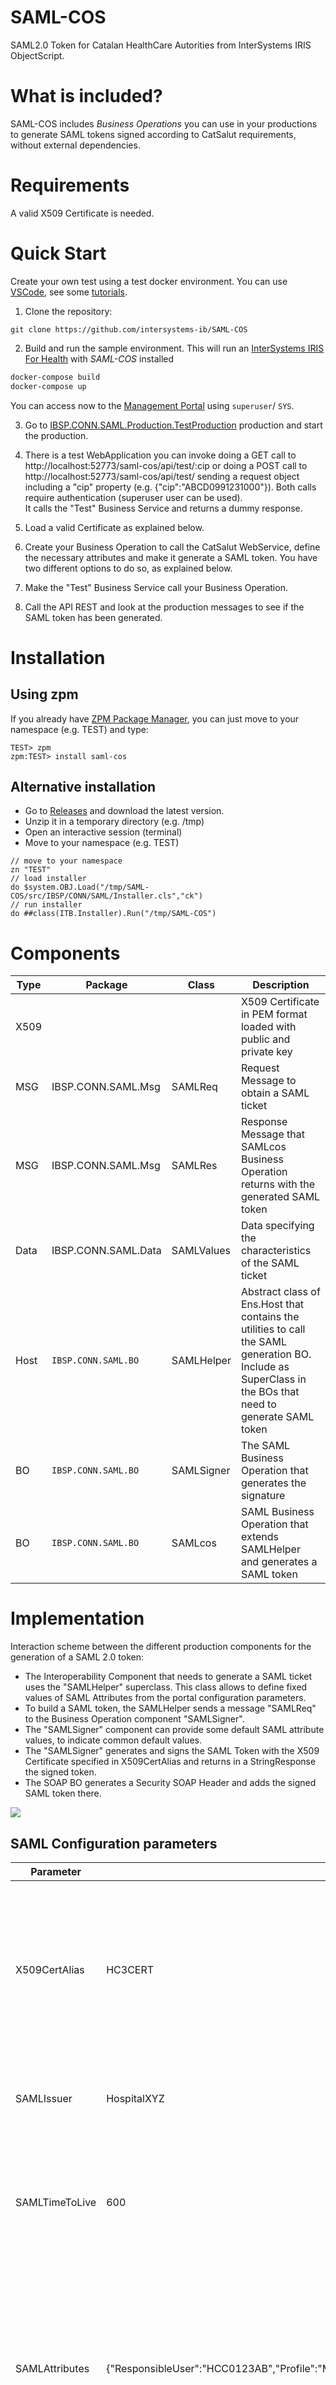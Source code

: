 # SAML-COS

SAML2.0 Token for Catalan HealthCare Autorities from InterSystems IRIS ObjectScript.

# What is included?

SAML-COS includes *Business Operations* you can use in your productions to generate SAML tokens signed according to CatSalut requirements, without external dependencies.

# Requirements

A valid X509 Certificate is needed.

# Quick Start

Create your own test using a test docker environment. You can use [VSCode](https://code.visualstudio.com), see some [tutorials](https://comunidadintersystems.com/videotutoriales).

1. Clone the repository:
```
git clone https://github.com/intersystems-ib/SAML-COS
```

2. Build and run the sample environment. This will run an [InterSystems IRIS For Health](https://www.intersystems.com/products/intersystems-iris-for-health/) with *SAML-COS* installed
```bash
docker-compose build
docker-compose up
```

You can access now to the [Management Portal](http://localhost:52773/csp/sys/UtilHome.csp) using `superuser`/ `SYS`.

3. Go to [IBSP.CONN.SAML.Production.TestProduction](http://localhost:52773/csp/saml-cos/EnsPortal.ProductionConfig.zen?PRODUCTION=IBSP.CONN.SAML.Production.TestProduction) production and start the production.

4. There is a test WebApplication you can invoke doing a GET call to http://localhost:52773/saml-cos/api/test/:cip or doing a POST call to http://localhost:52773/saml-cos/api/test/ sending a request object including a "cip" property (e.g. {"cip":"ABCD0991231000"}). Both calls require authentication (superuser user can be used).  
It calls the "Test" Business Service and returns a dummy response.

5. Load a valid Certificate as explained below.

6. Create your Business Operation to call the CatSalut WebService, define the necessary attributes and make it generate a SAML token. You have two different options to do so, as explained below.

7. Make the "Test" Business Service call your Business Operation.

8. Call the API REST and look at the production messages to see if the SAML token has been generated.

# Installation

## Using zpm

If you already have [ZPM Package Manager](https://github.com/intersystems-community/zpm), you can just move to your namespace (e.g. TEST) and type:

```
TEST> zpm
zpm:TEST> install saml-cos
```

## Alternative installation

* Go to [Releases](https://github.com/intersystems-ib/SAML-COS/releases) and download the latest version.
* Unzip it in a temporary directory (e.g. /tmp)
* Open an interactive session (terminal)
* Move to your namespace (e.g. TEST)

```objectscript
// move to your namespace
zn "TEST"
// load installer
do $system.OBJ.Load("/tmp/SAML-COS/src/IBSP/CONN/SAML/Installer.cls","ck")
// run installer
do ##class(ITB.Installer).Run("/tmp/SAML-COS")
```

# Components

| Type | Package | Class | Description |
| ---- | ------- | ----- | ----------- |
| X509 | | | X509 Certificate in PEM format loaded with public and private key |
| MSG | IBSP.CONN.SAML.Msg | SAMLReq | Request Message to obtain a SAML ticket |
| MSG | IBSP.CONN.SAML.Msg | SAMLRes | Response Message that SAMLcos Business Operation returns with the generated SAML token |
| Data | IBSP.CONN.SAML.Data | SAMLValues | Data specifying the characteristics of the SAML ticket |
| Host | `IBSP.CONN.SAML.BO` | SAMLHelper | Abstract class of Ens.Host that contains the utilities to call the SAML generation BO. Include as SuperClass in the BOs that need to generate SAML token |
| BO | `IBSP.CONN.SAML.BO` | SAMLSigner | The SAML Business Operation that generates the signature |
| BO | `IBSP.CONN.SAML.BO` | SAMLcos | SAML Business Operation that extends SAMLHelper and generates a SAML token |

# Implementation

Interaction scheme between the different production components for the generation of a SAML 2.0 token:

* The Interoperability Component that needs to generate a SAML ticket uses the "SAMLHelper" superclass. This class allows to define fixed values of SAML Attributes from the portal configuration parameters.
* To build a SAML token, the SAMLHelper sends a message "SAMLReq" to the Business Operation component "SAMLSigner".
* The "SAMLSigner" component can provide some default SAML attribute values, to indicate common default values.
* The "SAMLSigner" generates and signs the SAML Token with the X509 Certificate specified in X509CertAlias and returns in a StringResponse the signed token.
* The SOAP BO generates a Security SOAP Header and adds the signed SAML token there.

<img src="./img/SAMLComponentsInteraction.png">

## SAML Configuration parameters

| Parameter | Example | Description |
| --------- | ------- | ----------- |
| X509CertAlias | HC3CERT | Alias name of the X509 certificate loaded in IRIS from the management portal. It is the certificate provided by CatSalut and used to sign the SAML ticket. |
| SAMLIssuer | HospitalXYZ | SAMLissuer name as specified by CatSalut. An arbitrary name works |
| SAMLTimeToLive | 600 | SAML token validity time in seconds. After this time (in case of message resending), the token will be rejected |
| SAMLAttributes | {"ResponsibleUser":"HCC0123AB","Profile":"MD","ProviderOrganization":"H0800000","Entity":"0123","CodeUp":"01234","GivenName":"SUPPORT","FirstFamilyName":"SUPPORT","DocumentType":"01","DocumentNumber":"12345678Z","Code":"108323233"} | SAML Attributes List. These attributes vary depending on the CatSalut Service to be invoked. The attributes are specified in JSON format from the portal. |

SAML configuration parameters can be defined in several places: some attribute values can be specific to each call (e.g. the identification of a physician signing a clinical document), others specific to a Web service, and others common to all calls (same X509 Certificate for all calls). To give more flexibility, SAML parameters and attributes can be defined in 3 places

| Place | Precedence | Description |
| ----- | ---------- | ----------- |
| SAMLReq Message | 1 | SAML Helper functions accept a SAMLValues object as input. This allows a SOAP BO to receive these values in the request and overwrite values defined as configuration parameters |
| BO SOAP Configuration Parameters through SAMLHelper | 2 | SAML parameters specific to the BO component. CaSalut provides some validations that it performs on the SAML attributes depending on the CatSalut service invoked |
| BO SAML SAMLSigner Configuration Parameters | 3 | Allows to define default values common to all calls using SAML token. For example, the value of X509CertAlias can be defined at this level. In the same way, if the Attributes "ProviderOrganization", "Entity", CodeUp are common for all calls, the SAMLAttributes parameter of the SAMLSigner can contain these properties/values in a JSON text |

## Required attributes depending on the Validation Type
| Validation | Required attributes |
| ---------- | ------------------- |
| Generic | "ResponsibleUser","Profile","Entity","ProviderOrganization" |
| ConsultaETC | "ResponsibleUser","Profile","Entity","ProviderOrganization","CodeUp","GivenName","FirstFamilyName","DocumentType","DocumentNumber","Code" |
| ServeisSocials | "ResponsibleUser","Profile","Entity","ProviderOrganization","AccessType" |
| NotificacioImatge	| "ResponsibleUser","Profile","Entity","ProviderOrganization","CodeUp" |
| Monitorizacio | "ResponsibleUser","Profile","Entity","ProviderOrganization" |
| Mau | "ResponsibleUser","Profile" |
| AccessLMS | "ResponsibleUser","Profile" |
| ConfirmacioRegistre | "ResponsibleUser","Profile","Entity","ProviderOrganization" |
| IHC3 | "ResponsibleUser","Profile","Entity","ProviderOrganization","CodeUp" |
| VisorProfesional | "ResponsibleUser","Profile","Entity","ProviderOrganization","CodeUp" |
| ConsultaDadesLMS | "ResponsibleUser","Profile","ProviderOrganization","GivenName","FirstFamilyName","DocumentNumber" |

The SAMLReq message to be sent to the signing BO allows to specify the value of a validation. This value allows the BO to fill in the minimum set of SAML attributes following the precedence guidelines (Message, SAMLHelper configuration, SAMLSigner configuration) before signing.

# Use in application

To use SAML20 classes in an application to call CatSalut services, it has to be proceeded as follows:

* Load an X509 Certificate in IRIS in PEM format, from the management portal. Look at section on Certificate conversions to PEM format. Give this certificate an Alias.
* Add the "SAMLcos" and "SAMLSigner" Business Operations to the production, leaving as component name the name of the class.
* If there is only one SAMLIssuer and one certificate defined, (most common case) associate this Certificate to the "SAMLSigner" BO, putting the name of the certificate Alias from the portal, and filling in the other configuration parameters and SAML attribute values that are common.
* Modify the Production component that has to generate a SAML ticket.

## Generate a SAML 2.0 token in a Business Operation

*  Add "IBSP.CONN.SAML.BO.SAMLHelper" class as supperclass in the Business Operation to add the SAML functionality.
*  Call "GetSAMLToken" method to generate the SAML token. This method has three parameters:
    * pValidator: The name of the validator to use. This determines which SAML Attributes are mandatory, and are copied to the list of SAML attributes to be signed.
    * pSAMLParams: Allows defining values of SAML Attributes that are specific to the message (name of the signing physician, etc). If the object is defined, its values overwrite the values reported by default as configuration parameters.
    * header: ByRef parameter. SOAP header object returned with the SAML token.

## Generate a SAML 2.0 token in a Business Service / Process (or even a Business Operation)

* Create a "SAMLReq" object with the necessary properties and call "SAMLcos" Business Operation.
* "SAMLcos" generates the token as explained above and returns it in the "data" property of the "SAMLRes" object.
* In a Business Operation, if preferred, instead of making the Business Operation extend "SAMLHelper", "SAMLcos" Business Operation can also be called to generate the token.

The SAML attribute values to define depend on the HC3 Web Service being called. Some Web Services require the ticket to include information about the actor (physical person) making the call, while other Web Services allow an anonymous call, or let the call be made with a generic user. The architecture of the implementation and the modifications to be made to the initial SOAP BO vary depending on whether the ticket can be anonymous (with fixed values), or with the actor identified (in which case this information has to reach IRIS from the external system via messaging).

If the Web Service needs the token to include actor data, the request objects sent to the Business Operation can be modified to inlcude a IBSP.CONN.SAML.Data.SAMLValues property to include this data.
```objectscript
Property SAMLData As IBSP.CONN.SAML.Data.SAMLValues;
```
And the this property can be sent as second parameter in the call to the "GetSAMLToken" method.

# X509 Certificate Upload in InterSystems IRIS

CatSalut usually delivers the certificates in pkcs12 format (with the extension .p12 or .pfx) with the private key protected by a password that has to be converted to pem format for uploading to IRIS. Extraction with openssl as well as uploading to IRIS requires access to the password protecting the certificate.

Commands to Transform a Certificate from PKCS12 to PEM

```
openssl pkcs12 -in cda.p12.pfx -out cda.key.pem -nocerts -nodes
openssl pkcs12 -in cda.p12.pfx -out -cda.crt.pem -clcerts -nokeys
```

Sometimes, the delivered .pfx file contains an internal RC2-40-CBC format that openssl cannot process; the solution is to import the certificate in the Windows CertStore and re-export it to change this internal format and have a .pfx processable by openssl

---
**NOTE**

*This application is an open-source add-on for InterSystems HealthCare products and does not form part of the official release. InterSystems WRC technical assistance will not attend issues related with this application.*

---